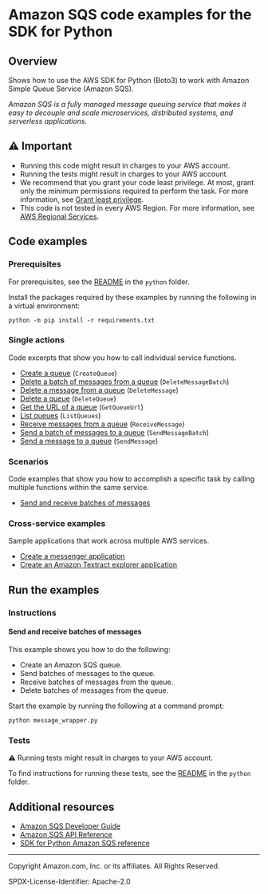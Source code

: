 <!--Generated by WRITEME on 2023-04-12 00:07:51.717452 (UTC)-->
# Amazon SQS code examples for the SDK for Python

## Overview

Shows how to use the AWS SDK for Python (Boto3) to work with Amazon Simple Queue Service (Amazon SQS).

<!--custom.overview.start-->
<!--custom.overview.end-->

*Amazon SQS is a fully managed message queuing service that makes it easy to decouple and scale microservices, distributed systems, and serverless applications.*

## ⚠ Important

* Running this code might result in charges to your AWS account.
* Running the tests might result in charges to your AWS account.
* We recommend that you grant your code least privilege. At most, grant only the minimum permissions required to perform the task. For more information, see [Grant least privilege](https://docs.aws.amazon.com/IAM/latest/UserGuide/best-practices.html#grant-least-privilege).
* This code is not tested in every AWS Region. For more information, see [AWS Regional Services](https://aws.amazon.com/about-aws/global-infrastructure/regional-product-services).

<!--custom.important.start-->
<!--custom.important.end-->

## Code examples

### Prerequisites

For prerequisites, see the [README](../../README.md#Prerequisites) in the `python` folder.

Install the packages required by these examples by running the following in a virtual environment:

```
python -m pip install -r requirements.txt
```

<!--custom.prerequisites.start-->
<!--custom.prerequisites.end-->

### Single actions

Code excerpts that show you how to call individual service functions.

* [Create a queue](queue_wrapper.py#L23) (`CreateQueue`)
* [Delete a batch of messages from a queue](message_wrapper.py#L143) (`DeleteMessageBatch`)
* [Delete a message from a queue](message_wrapper.py#L124) (`DeleteMessage`)
* [Delete a queue](queue_wrapper.py#L92) (`DeleteQueue`)
* [Get the URL of a queue](queue_wrapper.py#L51) (`GetQueueUrl`)
* [List queues](queue_wrapper.py#L70) (`ListQueues`)
* [Receive messages from a queue](message_wrapper.py#L94) (`ReceiveMessage`)
* [Send a batch of messages to a queue](message_wrapper.py#L51) (`SendMessageBatch`)
* [Send a message to a queue](message_wrapper.py#L24) (`SendMessage`)

### Scenarios

Code examples that show you how to accomplish a specific task by calling multiple
functions within the same service.

* [Send and receive batches of messages](message_wrapper.py) 

### Cross-service examples

Sample applications that work across multiple AWS services.

* [Create a messenger application](../../cross_service/stepfunctions_messenger) 
* [Create an Amazon Textract explorer application](../../cross_service/textract_explorer) 

## Run the examples

### Instructions


<!--custom.instructions.start-->
<!--custom.instructions.end-->



#### Send and receive batches of messages

This example shows you how to do the following:

* Create an Amazon SQS queue.
* Send batches of messages to the queue.
* Receive batches of messages from the queue.
* Delete batches of messages from the queue.

<!--custom.scenario_prereqs.sqs_Scenario_SendReceiveBatch.start-->
<!--custom.scenario_prereqs.sqs_Scenario_SendReceiveBatch.end-->

Start the example by running the following at a command prompt:

```
python message_wrapper.py
```

<!--custom.scenarios.sqs_Scenario_SendReceiveBatch.start-->
<!--custom.scenarios.sqs_Scenario_SendReceiveBatch.end-->

### Tests

⚠ Running tests might result in charges to your AWS account.


To find instructions for running these tests, see the [README](../../README.md#Tests)
in the `python` folder.



<!--custom.tests.start-->
<!--custom.tests.end-->

## Additional resources

* [Amazon SQS Developer Guide](https://docs.aws.amazon.com/AWSSimpleQueueService/latest/SQSDeveloperGuide/welcome.html)
* [Amazon SQS API Reference](https://docs.aws.amazon.com/AWSSimpleQueueService/latest/APIReference/Welcome.html)
* [SDK for Python Amazon SQS reference](https://boto3.amazonaws.com/v1/documentation/api/latest/reference/services/sqs.html)

<!--custom.resources.start-->
<!--custom.resources.end-->

---

Copyright Amazon.com, Inc. or its affiliates. All Rights Reserved.

SPDX-License-Identifier: Apache-2.0